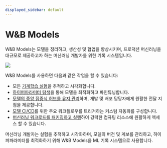 ```yaml
---
displayed_sidebar: default
---
```


# W&B Models

W&B Models는 모델을 정리하고, 생산성 및 협업을 향상시키며, 프로덕션 머신러닝을 대규모로 제공하고자 하는 머신러닝 개발자를 위한 기록 시스템입니다.

![](@site/static/images/general/models.png)

W&B Models를 사용하면 다음과 같은 작업을 할 수 있습니다:

- 모든 [기계학습 실험](./track/intro.md)을 추적하고 시각화합니다.
- [하이퍼파라미터 탐색](./sweeps/intro.md)을 통해 모델을 최적화하고 파인튜닝합니다.
- [모델의 중앙 집중식 허브를 유지 관리](./model_registry/intro.md)하며, 개발 및 배포 담당자에게 원활한 전달 지점을 제공합니다.
- [모델 CI/CD](./model_registry/automation.md)를 위한 주요 워크플로우를 트리거하는 커스텀 자동화를 구성합니다.
- [머신러닝 워크로드를 패키징하고 실행](./launch/intro.md)하여 강력한 컴퓨팅 리소스에 원활하게 엑세스 할 수 있습니다.

머신러닝 개발자는 실험을 추적하고 시각화하며, 모델의 버전 및 계보를 관리하고, 하이퍼파라미터를 최적화하기 위해 W&B Models을 ML 기록 시스템으로 사용합니다.